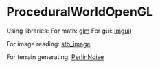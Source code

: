 # ProceduralWorldOpenGL
Using libraries:
For math:
[glm](https://github.com/g-truc/glm)
For gui:
[imgui](https://github.com/ocornut/imgui))

For image reading:
[stb_image](https://github.com/nothings/stb/blob/master/stb_image.h)

For terrain generating:
[PerlinNoise](https://github.com/Reputeless/PerlinNoise)

